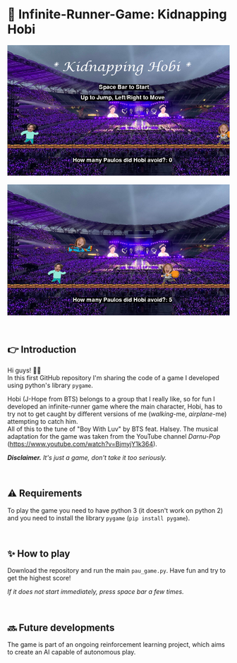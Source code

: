 # 👾 Infinite-Runner-Game: **Kidnapping Hobi**

<p align="center">
    <img src="./intro/01.png" alt="drawing" width="600"/><br><br>
    <img src="./intro/02.png" alt="drawing" width="600"/>
</p>
<br>

## 👉 **Introduction**
Hi guys! 🙋‍♀️ <br>
In this first GitHub repository I'm sharing the code of a game I developed using python's library `pygame`.

Hobi (J-Hope from BTS) belongs to a group that I really like, so for fun I developed an infinite-runner game where the main character, Hobi, has to try not to get caught by different versions of me (*walking*-me, *airplane*-me) attempting to catch him. <br>
All of this to the tune of "Boy With Luv" by BTS feat. Halsey.
The musical adaptation for the game was taken from the YouTube channel *Darnu-Pop* (https://www.youtube.com/watch?v=BjmyjY1k364).


***Disclaimer.** It's just a game, don't take it too seriously.*

<br>

## ⚠️ **Requirements**

To play the game you need to have python 3 (it doesn't work on python 2) and you need to install the library `pygame` (`pip install pygame`).

<br>

## ✨ **How to play**
Download the repository and run the main `pau_game.py`.
Have fun and try to get the highest score! <br>

*If it does not start immediately, press space bar a few times.*

<br>

## 🔜 **Future developments**
The game is part of an ongoing reinforcement learning project, which aims to create an AI capable of autonomous play. 